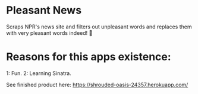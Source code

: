# Pleasant News

Scraps NPR's news site and filters out unpleasant words and replaces them with very pleasant words indeed! 🌈

# Reasons for this apps existence:

1: Fun.
2: Learning Sinatra.

See finished product here: https://shrouded-oasis-24357.herokuapp.com/
